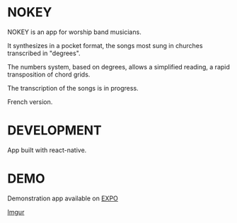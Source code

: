 # NOKEY

NOKEY is an app for worship band musicians.

It synthesizes in a pocket format, the songs most sung in churches transcribed in "degrees".

The numbers system, based on degrees, allows a simplified reading, a rapid transposition of chord grids.

The transcription of the songs is in progress.

French version.

# DEVELOPMENT

App built with react-native.

# DEMO

Demonstration app available on <a href="https://expo.io/@vandr/projects/nokey">EXPO</a>

[Imgur](https://imgur.com/pyfAwzl.gif)
